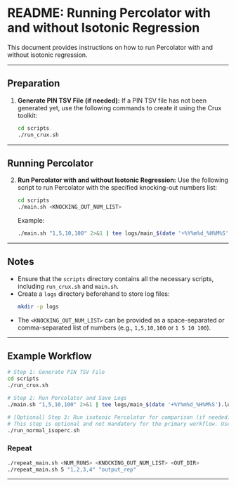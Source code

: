 # README: Running Percolator with and without Isotonic Regression

This document provides instructions on how to run Percolator with and without isotonic regression.

---

## Preparation

1. **Generate PIN TSV File (if needed):**
   If a PIN TSV file has not been generated yet, use the following commands to create it using the Crux toolkit:
   ```bash
   cd scripts
   ./run_crux.sh
   ```

---

## Running Percolator

2. **Run Percolator with and without Isotonic Regression:**
   Use the following script to run Percolator with the specified knocking-out numbers list:
   ```bash
   cd scripts
   ./main.sh <KNOCKING_OUT_NUM_LIST>
   ```
   Example:
   ```bash
   ./main.sh "1,5,10,100" 2>&1 | tee logs/main_$(date '+%Y%m%d_%H%M%S').log
   ```

---

## Notes

- Ensure that the `scripts` directory contains all the necessary scripts, including `run_crux.sh` and `main.sh`.
- Create a `logs` directory beforehand to store log files:
  ```bash
  mkdir -p logs
  ```
- The `<KNOCKING_OUT_NUM_LIST>` can be provided as a space-separated or comma-separated list of numbers (e.g., `1,5,10,100` or `1 5 10 100`).

---

## Example Workflow

```bash
# Step 1: Generate PIN TSV File
cd scripts
./run_crux.sh

# Step 2: Run Percolator and Save Logs
./main.sh "1,5,10,100" 2>&1 | tee logs/main_$(date '+%Y%m%d_%H%M%S').log

# [Optional] Step 3: Run isotonic Percolator for comparison (if needed).
# This step is optional and not mandatory for the primary workflow. Use it if you want to compare normal Percolator runs with and without isotonic regression.
./run_normal_isoperc.sh
```

### Repeat

```bash
./repeat_main.sh <NUM_RUNS> <KNOCKING_OUT_NUM_LIST> <OUT_DIR>
./repeat_main.sh 5 "1,2,3,4" "output_rep"
```

---
